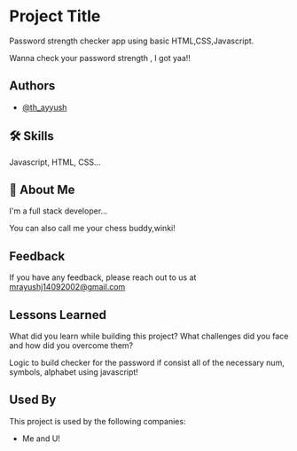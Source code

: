 
# Project Title
Password strength checker app using basic HTML,CSS,Javascript.

Wanna check your password strength , I got yaa!!
 


## Authors

- [@th_ayyush](https://www.github.com/th_ayyush)


## 🛠 Skills
Javascript, HTML, CSS...


## 🚀 About Me
I'm a full stack developer...

You can also call me your chess buddy,winki!
## Feedback

If you have any feedback, please reach out to us at mrayushj14092002@gmail.com


## Lessons Learned

What did you learn while building this project? What challenges did you face and how did you overcome them?

Logic to build checker for the password if consist all of the necessary num, symbols, alphabet using javascript!
## Used By

This project is used by the following companies:

- Me and U!

